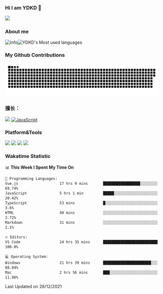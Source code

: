 ### Hi I am YDKD 👋

![](https://visitor-badge.glitch.me/badge?page_id=YDKD.readme)

### About me
![info](https://github-readme-stats.vercel.app/api?username=YDKD&show_icons=true&theme=cobalt)![YDKD's Most used languages](https://github-readme-stats.vercel.app/api/top-langs/?username=YDKD&layout=compact&hide_border=true&langs_count=8)

### My Github Contributions
![](https://raw.githubusercontent.com/YDKD/YDKD/main/assets/github-contribution-grid-snake.svg)

### 擅长：<br />
[![](https://img.shields.io/badge/-Vue.js-007396?style=flat-square&logo=Vue.js&logoColor=#4FC08D)](https://cn.vuejs.org/)
[![JavaScript](https://img.shields.io/badge/-JavaScript-f7e018?style=flat-square&logo=javascript&logoColor=white)]()

### Platform&Tools <br/>

[![]( https://img.shields.io/badge/macOS-Big%20Sur-292e33?style=flat-square&logo=apple&logoColor=ffffff )]() [![](https://img.shields.io/badge/Windows-10-2376bc?style=flat-square&logo=windows&logoColor=ffffff)]() [![]( https://img.shields.io/badge/IDE-Visual%20Studio%20Code-blue?style=flat-square&logo=visual-studio-code&logoColor=ffffff )]() [![]( https://img.shields.io/badge/iPhone-12-999999?style=flat-square&logo=apple&logoColor=ffffff)]() <br />

### Wakatime Statistic
<!--START_SECTION:waka-->
📊 **This Week I Spent My Time On** 

```text
💬 Programming Languages: 
Vue.js                   17 hrs 9 mins       █████████████████░░░░░░░░   69.74% 
JavaScript               5 hrs 1 min         █████░░░░░░░░░░░░░░░░░░░░   20.42% 
TypeScript               53 mins             █░░░░░░░░░░░░░░░░░░░░░░░░   3.6% 
HTML                     40 mins             ░░░░░░░░░░░░░░░░░░░░░░░░░   2.72% 
Markdown                 31 mins             ░░░░░░░░░░░░░░░░░░░░░░░░░   2.1%

🔥 Editors: 
VS Code                  24 hrs 35 mins      █████████████████████████   100.0%

💻 Operating System: 
Windows                  21 hrs 39 mins      ██████████████████████░░░   88.04% 
Mac                      2 hrs 56 mins       ███░░░░░░░░░░░░░░░░░░░░░░   11.96%

```


 Last Updated on 28/12/2021
<!--END_SECTION:waka-->

<!--
**YDKD/YDKD** is a ✨ _special_ ✨ repository because its `README.md` (this file) appears on your GitHub profile.

Here are some ideas to get you started:

- 🔭 I’m currently working on ...
- 🌱 I’m currently learning ...
- 👯 I’m looking to collaborate on ...
- 🤔 I’m looking for help with ...
- 💬 Ask me about ...
- 📫 How to reach me: ...
- 😄 Pronouns: ...
- ⚡ Fun fact: ...
-->
